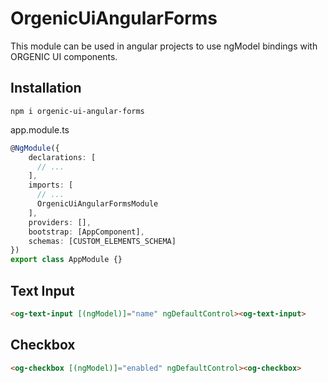 # OrgenicUiAngularForms

This module can be used in angular projects to use ngModel bindings with ORGENIC UI components.

## Installation
```npm i orgenic-ui-angular-forms```

app.module.ts
```typescript
@NgModule({
    declarations: [
      // ...
    ],
    imports: [
      // ...
      OrgenicUiAngularFormsModule
    ],
    providers: [],
    bootstrap: [AppComponent],
    schemas: [CUSTOM_ELEMENTS_SCHEMA]
})
export class AppModule {}
```


## Text Input
```html
<og-text-input [(ngModel)]="name" ngDefaultControl><og-text-input>
```

## Checkbox
```html
<og-checkbox [(ngModel)]="enabled" ngDefaultControl><og-checkbox>
```

